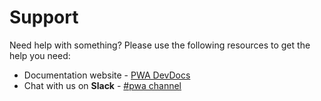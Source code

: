 # Support
 
Need help with something? Please use the following resources to get the help you need:
 
* Documentation website - [PWA DevDocs]
* Chat with us on **Slack** - [#pwa channel]
 
[PWA DevDocs]: https://magento-research.github.io/pwa-devdocs/
[#pwa channel]: https://magentocommeng.slack.com/messages/C71HNKYS2